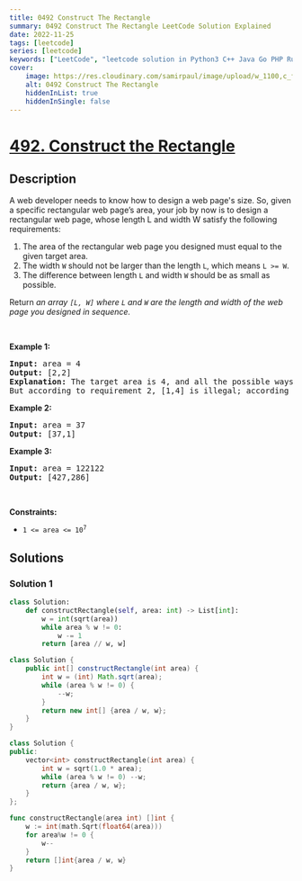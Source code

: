 ```yaml
---
title: 0492 Construct The Rectangle
summary: 0492 Construct The Rectangle LeetCode Solution Explained
date: 2022-11-25
tags: [leetcode]
series: [leetcode]
keywords: ["LeetCode", "leetcode solution in Python3 C++ Java Go PHP Ruby Swift TypeScript Rust C# JavaScript C", "0492 Construct The Rectangle LeetCode Solution Explained in all languages"]
cover:
    image: https://res.cloudinary.com/samirpaul/image/upload/w_1100,c_fit,co_rgb:FFFFFF,l_text:Arial_75_bold:0492 Construct The Rectangle - Solution Explained/problem-solving.webp
    alt: 0492 Construct The Rectangle
    hiddenInList: true
    hiddenInSingle: false
---
```



# [492. Construct the Rectangle](https://leetcode.com/problems/construct-the-rectangle)


## Description

<p>A web developer needs to know how to design a web page&#39;s size. So, given a specific rectangular web page&rsquo;s area, your job by now is to design a rectangular web page, whose length L and width W satisfy the following requirements:</p>

<ol>
	<li>The area of the rectangular web page you designed must equal to the given target area.</li>
	<li>The width <code>W</code> should not be larger than the length <code>L</code>, which means <code>L &gt;= W</code>.</li>
	<li>The difference between length <code>L</code> and width <code>W</code> should be as small as possible.</li>
</ol>

<p>Return <em>an array <code>[L, W]</code> where <code>L</code> and <code>W</code> are the length and width of the&nbsp;web page you designed in sequence.</em></p>

<p>&nbsp;</p>
<p><strong class="example">Example 1:</strong></p>

<pre>
<strong>Input:</strong> area = 4
<strong>Output:</strong> [2,2]
<strong>Explanation:</strong> The target area is 4, and all the possible ways to construct it are [1,4], [2,2], [4,1]. 
But according to requirement 2, [1,4] is illegal; according to requirement 3,  [4,1] is not optimal compared to [2,2]. So the length L is 2, and the width W is 2.
</pre>

<p><strong class="example">Example 2:</strong></p>

<pre>
<strong>Input:</strong> area = 37
<strong>Output:</strong> [37,1]
</pre>

<p><strong class="example">Example 3:</strong></p>

<pre>
<strong>Input:</strong> area = 122122
<strong>Output:</strong> [427,286]
</pre>

<p>&nbsp;</p>
<p><strong>Constraints:</strong></p>

<ul>
	<li><code>1 &lt;= area &lt;= 10<sup>7</sup></code></li>
</ul>

## Solutions

### Solution 1

<!-- tabs:start -->

```python
class Solution:
    def constructRectangle(self, area: int) -> List[int]:
        w = int(sqrt(area))
        while area % w != 0:
            w -= 1
        return [area // w, w]
```

```java
class Solution {
    public int[] constructRectangle(int area) {
        int w = (int) Math.sqrt(area);
        while (area % w != 0) {
            --w;
        }
        return new int[] {area / w, w};
    }
}
```

```cpp
class Solution {
public:
    vector<int> constructRectangle(int area) {
        int w = sqrt(1.0 * area);
        while (area % w != 0) --w;
        return {area / w, w};
    }
};
```

```go
func constructRectangle(area int) []int {
	w := int(math.Sqrt(float64(area)))
	for area%w != 0 {
		w--
	}
	return []int{area / w, w}
}
```

<!-- tabs:end -->

<!-- end -->
